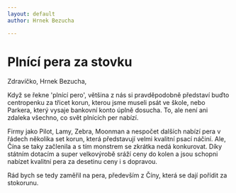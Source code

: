 ```yaml
---
layout: default
author: Hrnek Bezucha

---
```

# Plnící pera za stovku #

Zdravíčko, Hrnek Bezucha,

Když se řekne 'plnící pero', většina z nás si pravděpodobně představí buďto centropenku za třicet korun, kterou jsme museli psát ve škole, nebo Parkera, který vysaje bankovní konto úplně dosucha. To, ale není ani zdaleka všechno, co svět plnících per nabízí. 

Firmy jako Pilot, Lamy, Zebra, Moonman a nespočet dalších nabízí pera v řádech několika set korun, která představují velmi kvalitní psací náčiní. Ale, Čína se taky začlenila a s tím monstrem se zkrátka nedá konkurovat. Díky státním dotacím a super velkovýrobě sráží ceny do kolen a jsou schopni nabízet kvalitní pera za desetinu ceny i s dopravou.

Rád bych se tedy zaměřil na pera, především z Číny, která se dají pořídit za stokorunu.
